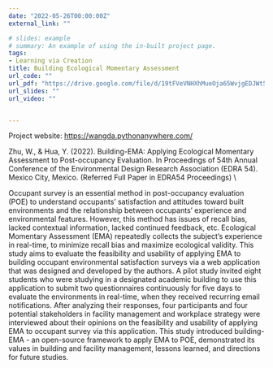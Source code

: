 ```yaml
---
date: "2022-05-26T00:00:00Z"
external_link: ""

# slides: example
# summary: An example of using the in-built project page.
tags:
- Learning via Creation
title: Building Ecological Momentary Assessment
url_code: ""
url_pdf: "https://drive.google.com/file/d/19tFVeVNHXhMueOja65WvjgEDJWt5FvqB/view?usp=share_link"
url_slides: ""
url_video: ""


---
```

Project website: https://wangda.pythonanywhere.com/

Zhu, W., & Hua, Y. (2022). Building-EMA: Applying Ecological Momentary Assessment to Post-occupancy Evaluation. In Proceedings of 54th Annual Conference of the Environmental Design Research Association (EDRA 54). Mexico City, Mexico. (Referred Full Paper in EDRA54 Proceedings) \

Occupant survey is an essential method in post-occupancy evaluation (POE) to understand occupants’ satisfaction and attitudes toward built environments and the relationship between occupants’ experience and environmental features. However, this method has issues of recall bias, lacked contextual information, lacked continued feedback, etc. Ecological Momentary Assessment (EMA) repeatedly collects the subject’s experience in real-time, to minimize recall bias and maximize ecological validity. This study aims to evaluate the feasibility and usability of applying EMA to building occupant environmental satisfaction surveys via a web application that was designed and developed by the authors. A pilot study invited eight students who were studying in a designated academic building to use this application to submit two questionnaires continuously for five days to evaluate the environments in real-time, when they received recurring email notifications. After analyzing their responses, four participants and four potential stakeholders in facility management and workplace strategy were interviewed about their opinions on the feasibility and usability of applying EMA to occupant survey via this application. This study introduced building-EMA - an open-source framework to apply EMA to POE, demonstrated its values in building and facility management, lessons learned, and directions for future studies.